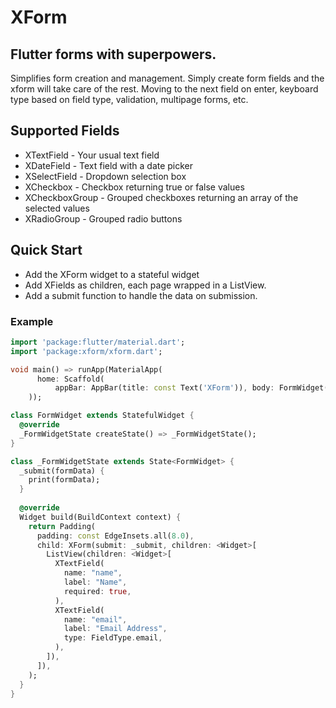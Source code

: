 # XForm

## Flutter forms with superpowers.

Simplifies form creation and management. Simply create form fields and the xform will take care of the rest. Moving to the next field on enter, keyboard type based on field type, validation, multipage forms, etc.

## Supported Fields
* XTextField - Your usual text field
* XDateField - Text field with a date picker
* XSelectField - Dropdown selection box
* XCheckbox - Checkbox returning true or false values
* XCheckboxGroup - Grouped checkboxes returning an array of the selected values
* XRadioGroup - Grouped radio buttons

## Quick Start

* Add the XForm widget to a stateful widget
* Add XFields as children, each page wrapped in a ListView.
* Add a submit function to handle the data on submission.

### Example

``` dart
import 'package:flutter/material.dart';
import 'package:xform/xform.dart';

void main() => runApp(MaterialApp(
      home: Scaffold(
          appBar: AppBar(title: const Text('XForm')), body: FormWidget()),
    ));

class FormWidget extends StatefulWidget {
  @override
  _FormWidgetState createState() => _FormWidgetState();
}

class _FormWidgetState extends State<FormWidget> {
  _submit(formData) {
    print(formData);
  }
  
  @override
  Widget build(BuildContext context) {  
    return Padding(
      padding: const EdgeInsets.all(8.0),
      child: XForm(submit: _submit, children: <Widget>[
        ListView(children: <Widget>[
          XTextField(
            name: "name",
            label: "Name",
            required: true,
          ),
          XTextField(
            name: "email",
            label: "Email Address",
            type: FieldType.email,
          ),
        ]),
      ]),
    );
  }
}
```